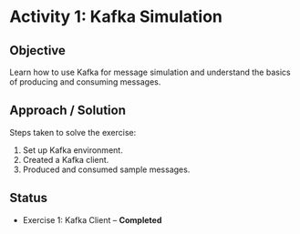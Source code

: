 # Activity 1: Kafka Simulation  

## Objective  
Learn how to use Kafka for message simulation and understand the basics of producing and consuming messages.  

## Approach / Solution  
Steps taken to solve the exercise:  
1. Set up Kafka environment.  
2. Created a Kafka client.  
3. Produced and consumed sample messages.  

## Status  
- Exercise 1: Kafka Client – **Completed**  
